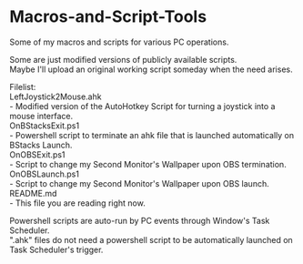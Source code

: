 # Macros-and-Script-Tools
Some of my macros and scripts for various PC operations.

Some are just modified versions of publicly available scripts.                                                                                          <br>
Maybe I'll upload an original working script someday when the need arises.

Filelist:                       <br>
LeftJoystick2Mouse.ahk          <br>- Modified version of the AutoHotkey Script for turning a joystick into a mouse interface.                          <br>
OnBStacksExit.ps1               <br>- Powershell script to terminate an ahk file that is launched automatically on BStacks Launch.                      <br>
OnOBSExit.ps1                   <br>- Script to change my Second Monitor's Wallpaper upon OBS termination.                                              <br>
OnOBSLaunch.ps1                 <br>- Script to change my Second Monitor's Wallpaper upon OBS launch.                                                   <br>
README.md                       <br>- This file you are reading right now.                                                                              <br>

Powershell scripts are auto-run by PC events through Window's Task Scheduler.                                                                           <br>
".ahk" files do not need a powershell script to be automatically launched on Task Scheduler's trigger.
